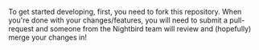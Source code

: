 To get started developing, first, you need to fork this repository. When you're done with your changes/features, you will need to submit a pull-request and someone from the Nightbird team will review and (hopefully) merge your changes in!

